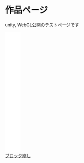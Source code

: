 <html lang="ja">
    <head>
        <meta charset="utf8" />
    </head>
    <body>
        <h1>作品ページ</h1>
        <p>unity, WebGL公開のテストページです</p>
        <dl>
            <!-- <iframe width="幅の数値" height="高さの数値" src="WebGLプレイヤーを公開しているURL" frameborder="0" allowfullscreen></iframe> -->
            <iframe width="10%" height="10%" src="./practice1/index.html" frameborder="0" allowfullscreen></iframe>
            <dt><a href="./practice1/index.html">ブロック崩し</a></dt>
        </dl>
    </body>
</html>
